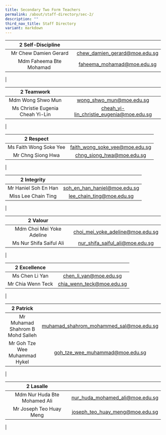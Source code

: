 ```yaml
---
title: Secondary Two Form Teachers
permalink: /about/staff-directory/sec-2/
description: ""
third_nav_title: Staff Directory
variant: markdown
---
```

| 2 Self-Discipline |  |
|:---:|:---:|
| Mr Chew Damien Gerard | [chew_damien_gerard@moe.edu.sg](mailto:chew_damien_gerard@moe.edu.sg) |
| Mdm Faheema Bte Mohamad  | [faheema_mohamad@moe.edu.sg](mailto:faheema_mohamad@moe.edu.sg) |
|

| 2 Teamwork |  |
|:---:|:---:|
| Mdm Wong Shwo Mun | [wong_shwo_mun@moe.edu.sg](mailto:wong_shwo_mun@moe.edu.sg) |
| Ms Christie Eugenia Cheah Yi-Lin | [cheah_yi-lin_christie_eugenia@moe.edu.sg](mailto:cheah_yi-lin_christie_eugenia@moe.edu.sg) |
|

| 2 Respect |  |
|:---:|:---:|
| Ms Faith Wong Soke Yee | [faith_wong_soke_yee@moe.edu.sg](mailto:faith_wong_soke_yee@moe.edu.sg) |
| Mr Chng Siong Hwa | [chng_siong_hwa@moe.edu.sg](mailto:chng_siong_hwa@moe.edu.sg) |
|

| 2 Integrity |  |
|:---:|:---:|
| Mr Haniel Soh En Han | [soh_en_han_haniel@moe.edu.sg](mailto:soh_en_han_haniel@moe.edu.sg) |
| Miss Lee Chain Ting | [lee_chain_ting@moe.edu.sg](mailto:lee_chain_ting@moe.edu.sg) |
|

| 2 Valour |  |
|:---:|:---:|
| Mdm Choi Mei Yoke Adeline | [choi_mei_yoke_adeline@moe.edu.sg](mailto:choi_mei_yoke_adeline@moe.edu.sg) |
| Ms Nur Shifa Saiful Ali | [nur_shifa_saiful_ali@moe.edu.sg](mailto:nur_shifa_saiful_ali@moe.edu.sg) |
|

| 2 Excellence |  |
|:---:|:---:|
| Ms Chen Li Yan | [chen_li_yan@moe.edu.sg](mailto:chen_li_yan@moe.edu.sg) |
| Mr Chia Wenn Teck | [chia_wenn_teck@moe.edu.sg](mailto:chia_wenn_teck@moe.edu.sg) |
|

| 2 Patrick |  |
|:---:|:---:|
| Mr Muhamad Shahrom B Mohd Salleh | [muhamad_shahrom_mohammed_sal@moe.edu.sg](mailto:muhamad_shahrom_mohammed_sal@moe.edu.sg) |
| Mr Goh Tze Wee Muhammad Hykel | [goh_tze_wee_muhammad@moe.edu.sg](mailto:goh_tze_wee_muhammad@moe.edu.sg) |
|

| 2 Lasalle |  |
|:---:|:---:|
| Mdm Nur Huda Bte Mohamed Ali | [nur_huda_mohamed_ali@moe.edu.sg](mailto:nur_huda_mohamed_ali@moe.edu.sg) |
| Mr Joseph Teo Huay Meng | [joseph_teo_huay_meng@moe.edu.sg](mailto:joseph_teo_huay_meng@moe.edu.sg) |
|